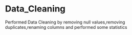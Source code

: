 # Data_Cleaning
Performed Data Cleaning by removing null values,removing duplicates,renaming columns and performed some statistics
